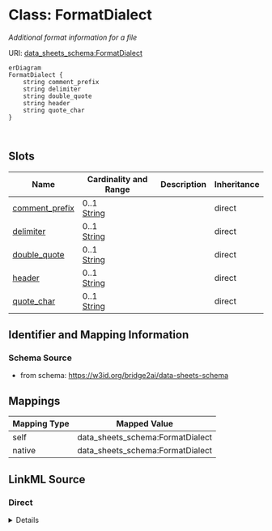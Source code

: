 

# Class: FormatDialect


_Additional format information for a file_





URI: [data_sheets_schema:FormatDialect](https://w3id.org/bridge2ai/data-sheets-schema/FormatDialect)



```mermaid
erDiagram
FormatDialect {
    string comment_prefix  
    string delimiter  
    string double_quote  
    string header  
    string quote_char  
}



```



<!-- no inheritance hierarchy -->


## Slots

| Name | Cardinality and Range | Description | Inheritance |
| ---  | --- | --- | --- |
| [comment_prefix](comment_prefix.md) | 0..1 <br/> [String](String.md) |  | direct |
| [delimiter](delimiter.md) | 0..1 <br/> [String](String.md) |  | direct |
| [double_quote](double_quote.md) | 0..1 <br/> [String](String.md) |  | direct |
| [header](header.md) | 0..1 <br/> [String](String.md) |  | direct |
| [quote_char](quote_char.md) | 0..1 <br/> [String](String.md) |  | direct |









## Identifier and Mapping Information







### Schema Source


* from schema: https://w3id.org/bridge2ai/data-sheets-schema





## Mappings

| Mapping Type | Mapped Value |
| ---  | ---  |
| self | data_sheets_schema:FormatDialect |
| native | data_sheets_schema:FormatDialect |





## LinkML Source

<!-- TODO: investigate https://stackoverflow.com/questions/37606292/how-to-create-tabbed-code-blocks-in-mkdocs-or-sphinx -->

### Direct

<details>
```yaml
name: FormatDialect
description: Additional format information for a file
from_schema: https://w3id.org/bridge2ai/data-sheets-schema
attributes:
  comment_prefix:
    name: comment_prefix
    from_schema: https://w3id.org/bridge2ai/data-sheets-schema
    rank: 1000
    domain_of:
    - FormatDialect
  delimiter:
    name: delimiter
    from_schema: https://w3id.org/bridge2ai/data-sheets-schema
    rank: 1000
    domain_of:
    - FormatDialect
  double_quote:
    name: double_quote
    from_schema: https://w3id.org/bridge2ai/data-sheets-schema
    rank: 1000
    domain_of:
    - FormatDialect
  header:
    name: header
    from_schema: https://w3id.org/bridge2ai/data-sheets-schema
    rank: 1000
    domain_of:
    - FormatDialect
  quote_char:
    name: quote_char
    from_schema: https://w3id.org/bridge2ai/data-sheets-schema
    rank: 1000
    domain_of:
    - FormatDialect

```
</details>

### Induced

<details>
```yaml
name: FormatDialect
description: Additional format information for a file
from_schema: https://w3id.org/bridge2ai/data-sheets-schema
attributes:
  comment_prefix:
    name: comment_prefix
    from_schema: https://w3id.org/bridge2ai/data-sheets-schema
    rank: 1000
    alias: comment_prefix
    owner: FormatDialect
    domain_of:
    - FormatDialect
    range: string
  delimiter:
    name: delimiter
    from_schema: https://w3id.org/bridge2ai/data-sheets-schema
    rank: 1000
    alias: delimiter
    owner: FormatDialect
    domain_of:
    - FormatDialect
    range: string
  double_quote:
    name: double_quote
    from_schema: https://w3id.org/bridge2ai/data-sheets-schema
    rank: 1000
    alias: double_quote
    owner: FormatDialect
    domain_of:
    - FormatDialect
    range: string
  header:
    name: header
    from_schema: https://w3id.org/bridge2ai/data-sheets-schema
    rank: 1000
    alias: header
    owner: FormatDialect
    domain_of:
    - FormatDialect
    range: string
  quote_char:
    name: quote_char
    from_schema: https://w3id.org/bridge2ai/data-sheets-schema
    rank: 1000
    alias: quote_char
    owner: FormatDialect
    domain_of:
    - FormatDialect
    range: string

```
</details>